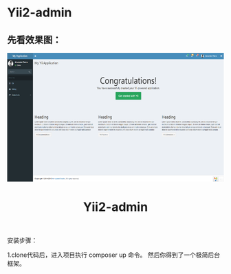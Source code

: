 Yii2-admin
===============================
先看效果图：
-------------------
<p align="center">
    <a href="#">
        <img src="https://github.com/tanghang55/yii2-admin/blob/master/yiiadmin.jpg?raw=true"
         height="300px">
    </a>
    <h1 align="center">Yii2-admin</h1>
    <br>
</p>

安装步骤：

1.clone代码后，进入项目执行 composer up 命令。
然后你得到了一个极简后台框架。

